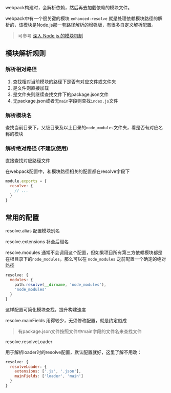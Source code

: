 webpack构建时，会解析依赖，然后再去加载依赖的模块文件。

webpack中有一个很关键的模块 `enhanced-resolve` 就是处理依赖模块路径的解析的，该模块是Node.js那一套路径解析的增强版，有很多自定义解析配置。

> 可参考 [深入 Node.js 的模块机制](https://link.juejin.im/?target=http%3A%2F%2Fwww.infoq.com%2Fcn%2Farticles%2Fnodejs-module-mechanism)

## 模块解析规则

### 解析相对路径

1. 查找相对当前模块的路径下是否有对应文件或文件夹
2. 是文件则直接加载
3. 是文件夹则继续查找文件下的package.json文件
4. 无package.json或者无`main`字段则查找`index.js`文件

### 解析模块名

查找当前目录下，父级目录及以上目录的`node_modules`文件夹，看是否有对应名称的模块

### 解析绝对路径 (不建议使用)

直接查找对应路径文件

在webpack配置中，和模块路径相关的配置都在resolve字段下

```js
module.exports = {
  resolve: {
    // ...
  }
}
```

## 常用的配置

resolve.alias 配置模块别名

resolve.extensions 补全后缀名

resolve.modules
通常不会调用这个配置，但如果项目所有第三方依赖模块都是在根目录下的`node_modules`，那么可以在 `node_modules` 之前配置一个确定的绝对路径

```js
resolve: {
  modules: {
    path.resolve(__dirname, 'node_modules'),
    'node_modules'
  }
}
```

这样配置可简化模块查找，提升构建速度

resolve.mainFields 用得较少，无须修改配置，就是约定俗成

> 有package.json文件按照文件中main字段的文件名来查找文件

resolve.resolveLoader

用于解析loader时的resolve配置，默认配置就好，这里了解不用改：

```js
resolve: {
  resolveLoader: {
    extensions: ['.js', '.json'],
    mainFields: ['loader', 'main']
  }
}
```
